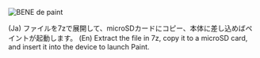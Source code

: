 ![BENE de paint](https://github.com/user-attachments/assets/ab1a2902-6f64-40a0-9e92-cdf1705e9663)

(Ja) ファイルを7zで展開して、microSDカードにコピー、本体に差し込めばペイントが起動します。
(En) Extract the file in 7z, copy it to a microSD card, and insert it into the device to launch Paint.
